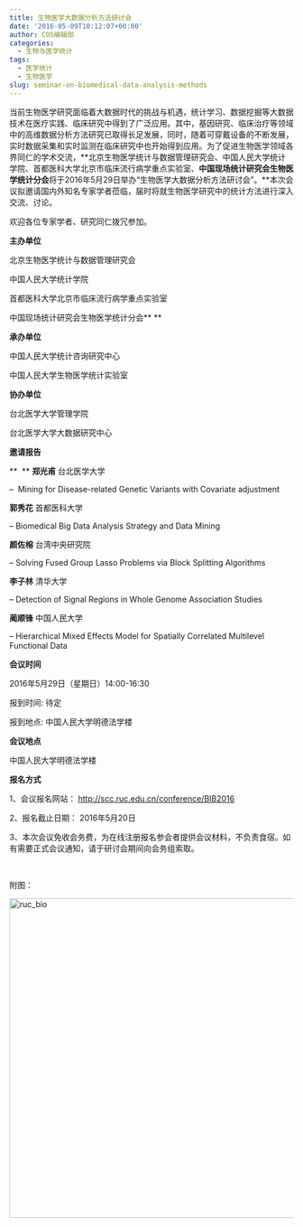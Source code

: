 ```yaml
---
title: 生物医学大数据分析方法研讨会
date: '2016-05-09T10:12:07+00:00'
author: COS编辑部
categories:
  - 生物与医学统计
tags:
  - 医学统计
  - 生物医学
slug: seminar-on-biomedical-data-analysis-methods
---
```


当前生物医学研究面临着大数据时代的挑战与机遇，统计学习、数据挖掘等大数据技术在医疗实践、临床研究中得到了广泛应用。其中，基因研究、临床治疗等领域中的高维数据分析方法研究已取得长足发展，同时，随着可穿戴设备的不断发展，实时数据采集和实时监测在临床研究中也开始得到应用。为了促进生物医学领域各界同仁的学术交流，**北京生物医学统计与数据管理研究会、中国人民大学统计学院、首都医科大学北京市临床流行病学重点实验室、****中国现场统计研究会生物医学统计分会****将于2016年5月29日举办“生物医学大数据分析方法研讨会”。**本次会议拟邀请国内外知名专家学者莅临，届时将就生物医学研究中的统计方法进行深入交流、讨论。

欢迎各位专家学者、研究同仁拨冗参加。

**主办单位**

北京生物医学统计与数据管理研究会

中国人民大学统计学院

首都医科大学北京市临床流行病学重点实验室

中国现场统计研究会生物医学统计分会** **

**承办单位**<!--more-->

中国人民大学统计咨询研究中心

中国人民大学生物医学统计实验室

**协办单位**

台北医学大学管理学院

台北医学大学大数据研究中心

**邀请报告**

**  ** **郑光甫** 台北医学大学

&#8211;  Mining for Disease-related Genetic Variants with Covariate adjustment

**郭秀花** 首都医科大学

&#8211; Biomedical Big Data Analysis Strategy and Data Mining

**颜佐榕** 台湾中央研究院

&#8211; Solving Fused Group Lasso Problems via Block Splitting Algorithms

**李子林** 清华大学

&#8211; Detection of Signal Regions in Whole Genome Association Studies

**蔺顺锋** 中国人民大学

&#8211; Hierarchical Mixed Effects Model for Spatially Correlated Multilevel Functional Data

**会议时间**

2016年5月29日（星期日）14:00-16:30

报到时间: 待定

报到地点: 中国人民大学明德法学楼

**会议地点**

中国人民大学明德法学楼

**报名方式**

1、会议报名网站： <http://scc.ruc.edu.cn/conference/BIB2016>

2、报名截止日期： 2016年5月20日

3、本次会议免收会务费，为在线注册报名参会者提供会议材料，不负责食宿。如有需要正式会议通知，请于研讨会期间向会务组索取。

&nbsp;

附图：

[<img class="aligncenter size-full wp-image-11977" src="http://cos.name/wp-content/uploads/2016/05/ruc_bio.jpg" alt="ruc_bio" width="1015" height="566" srcset="http://cos.name/wp-content/uploads/2016/05/ruc_bio.jpg 1015w, http://cos.name/wp-content/uploads/2016/05/ruc_bio-300x167.jpg 300w, http://cos.name/wp-content/uploads/2016/05/ruc_bio-768x428.jpg 768w, http://cos.name/wp-content/uploads/2016/05/ruc_bio-500x279.jpg 500w" sizes="(max-width: 1015px) 100vw, 1015px" />](http://cos.name/wp-content/uploads/2016/05/ruc_bio.jpg)

&nbsp;
